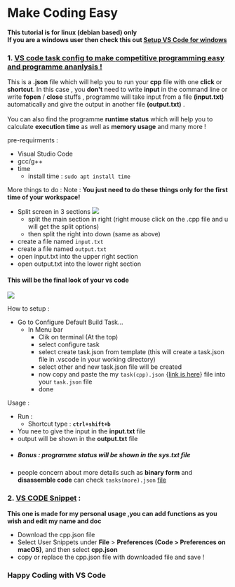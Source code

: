 # Make Coding Easy
**This tutorial is for linux (debian based) only <br>
If you are a windows user then check this out [Setup VS Code for windows](https://github.com/jspw/VS-Code-Config/blob/master/readme(windows).md)**
### 1. [**VS code task config** to make **competitive programming** easy and **programme ananlysis** !](https://github.com/jspw/VS-Code-Config/blob/master/tasks.json) <br> 

This is a **.json** file which will help you to run your **cpp** file with one **click** or **shortcut**.
In this case , you **don't** need to write **input** in the command line or write **fopen** / **close** stuffs , programme will take input from a file **(input.txt)** automatically and give the output in another file **(output.txt)** .<br>
<br>
You can also find the programme **runtime status** which will help  you to calculate **execution time** as well as **memory usage** and many more !<br>

pre-requirments : 
- Visual Studio Code
- gcc/g++
- time 
  - install time : ```sudo apt install time```
  
More things to do :
Note : **You just need to do these things only for the first time of your workspace!**
- Split screen in 3 sections 
![](https://github.com/jspw/VS-Code-Config/blob/master/screenshots/split%20options.png)
  - split the main section in right (right mouse click on the .cpp file and u will get the split options)
  - then split the right into down (same as above)
- create a file named `input.txt`
- create a file named `output.txt`
- open input.txt into the upper right section
- open output.txt into the lower right section

#### This will be the final look of your vs code 
![](https://github.com/jspw/VS-Code-Config/blob/master/screenshots/setedup%20vs%20code.png)

How to setup :
- Go to Configure Default Build Task...
  - In Menu bar 
     - Clik on terminal (At the top)
    - select configure task
    - select create task.json from template (this will create a task.json file in .vscode in your working directory)
    - select other and new task.json file will be created
    - now copy and paste the my `task(cpp).json` {[link is here](https://github.com/jspw/VS-Code-Config/blob/master/tasks(cpp).json)}   file into your `task.json` file
    - done
    
Usage :
- Run : 
  - Shortcut type : **`ctrl+shift+b`** 
- You nee to give the input in the **input.txt** file
- output will be shown in the **output.txt** file
- ##### Bonus : programme status will be shown in the **sys.txt** file 
- people concern about more details such as **binary form** and **disassemble code** can check `tasks(more).json` [file](https://github.com/jspw/VS-Code-Config/blob/master/tasks(more).json)

### 2. [VS CODE Snippet](https://github.com/jspw/VS-Code-Config/blob/master/cpp.json) : 
**This one is made for my personal usage ,you can add functions as you wish and edit my name and doc**
  - Download the cpp.json file 
  - Select User Snippets under **File** > **Preferences (Code > Preferences on macOS)**, and then select **cpp.json** 
  - copy or replace the cpp.json file with downloaded file and save !

### Happy Coding with VS Code
